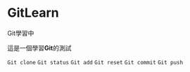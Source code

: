 # GitLearn
Git學習中


這是一個學習**Git**的測試

`Git clone`
`Git status`
`Git add`
`Git reset`
`Git commit`
`Git push`